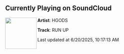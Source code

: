 ## Currently Playing on SoundCloud

[<img align="left" width="100" src="https://i1.sndcdn.com/artworks-1OcoyKnyHcvehrQf-y97WoQ-t500x500.jpg">](https://soundcloud.com/hgods/run-up)

**Artist**: HGODS 

**Track**: RUN UP

Last updated at 6/20/2025, 10:17:13 AM
